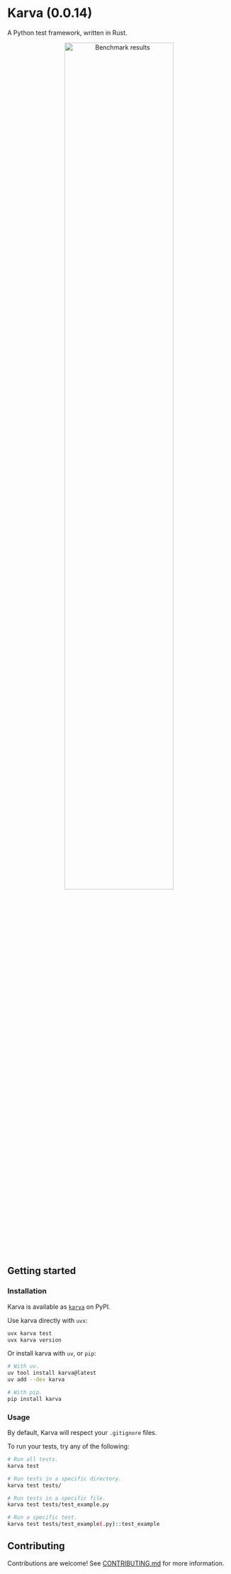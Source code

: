 # Karva (0.0.14)

A Python test framework, written in Rust.

<div align="center">
  <img src="assets/benchmark_results.svg" alt="Benchmark results" width="70%">
</div>

## Getting started

### Installation

Karva is available as [`karva`](https://pypi.org/project/karva/) on PyPI.

Use karva directly with `uvx`:

```bash
uvx karva test
uvx karva version
```

Or install karva with `uv`, or `pip`:

```bash
# With uv.
uv tool install karva@latest
uv add --dev karva

# With pip.
pip install karva
```

### Usage

By default, Karva will respect your `.gitignore` files.

To run your tests, try any of the following:

```bash
# Run all tests.
karva test

# Run tests in a specific directory.
karva test tests/

# Run tests in a specific file.
karva test tests/test_example.py

# Run a specific test.
karva test tests/test_example(.py)::test_example
```

## Contributing

Contributions are welcome! See [CONTRIBUTING.md](CONTRIBUTING.md) for more information.
